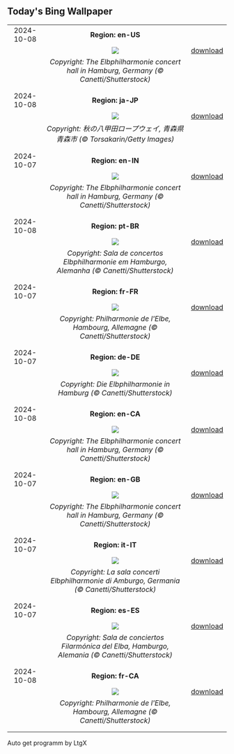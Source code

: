 ## Today's Bing Wallpaper
|      |      |      |
| :----: | :----: | :----: |
|2024-10-08|**Region: en-US**||
||![](https://www.bing.com/th?id=OHR.ElbePhilharmonic_EN-US8658450086_UHD.jpg&pid=hp&w=1152&h=648&rs=1&c=4)| [download](https://www.bing.com/th?id=OHR.ElbePhilharmonic_EN-US8658450086_UHD.jpg)|
||*Copyright: The Elbphilharmonie concert hall in Hamburg, Germany (© Canetti/Shutterstock)*
||
|||
|2024-10-08|**Region: ja-JP**||
||![](https://www.bing.com/th?id=OHR.Kanro2024_JA-JP5787966494_UHD.jpg&pid=hp&w=1152&h=648&rs=1&c=4)| [download](https://www.bing.com/th?id=OHR.Kanro2024_JA-JP5787966494_UHD.jpg)|
||*Copyright: 秋の八甲田ロープウェイ,  青森県 青森市 (© Torsakarin/Getty Images)*
||
|||
|2024-10-07|**Region: en-IN**||
||![](https://www.bing.com/th?id=OHR.ElbePhilharmonic_EN-IN7738424525_UHD.jpg&pid=hp&w=1152&h=648&rs=1&c=4)| [download](https://www.bing.com/th?id=OHR.ElbePhilharmonic_EN-IN7738424525_UHD.jpg)|
||*Copyright: The Elbphilharmonie concert hall in Hamburg, Germany (© Canetti/Shutterstock)*
||
|||
|2024-10-08|**Region: pt-BR**||
||![](https://www.bing.com/th?id=OHR.ElbePhilharmonic_PT-BR9107755270_UHD.jpg&pid=hp&w=1152&h=648&rs=1&c=4)| [download](https://www.bing.com/th?id=OHR.ElbePhilharmonic_PT-BR9107755270_UHD.jpg)|
||*Copyright: Sala de concertos Elbphilharmonie em Hamburgo, Alemanha (© Canetti/Shutterstock)*
||
|||
|2024-10-07|**Region: fr-FR**||
||![](https://www.bing.com/th?id=OHR.ElbePhilharmonic_FR-FR0231525332_UHD.jpg&pid=hp&w=1152&h=648&rs=1&c=4)| [download](https://www.bing.com/th?id=OHR.ElbePhilharmonic_FR-FR0231525332_UHD.jpg)|
||*Copyright: Philharmonie de l'Elbe, Hambourg, Allemagne (© Canetti/Shutterstock)*
||
|||
|2024-10-07|**Region: de-DE**||
||![](https://www.bing.com/th?id=OHR.ElbePhilharmonic_DE-DE0654455444_UHD.jpg&pid=hp&w=1152&h=648&rs=1&c=4)| [download](https://www.bing.com/th?id=OHR.ElbePhilharmonic_DE-DE0654455444_UHD.jpg)|
||*Copyright: Die Elbphilharmonie in Hamburg (© Canetti/Shutterstock)*
||
|||
|2024-10-08|**Region: en-CA**||
||![](https://www.bing.com/th?id=OHR.ElbePhilharmonic_EN-CA1458789835_UHD.jpg&pid=hp&w=1152&h=648&rs=1&c=4)| [download](https://www.bing.com/th?id=OHR.ElbePhilharmonic_EN-CA1458789835_UHD.jpg)|
||*Copyright: The Elbphilharmonie concert hall in Hamburg, Germany (© Canetti/Shutterstock)*
||
|||
|2024-10-07|**Region: en-GB**||
||![](https://www.bing.com/th?id=OHR.ElbePhilharmonic_EN-GB8668543385_UHD.jpg&pid=hp&w=1152&h=648&rs=1&c=4)| [download](https://www.bing.com/th?id=OHR.ElbePhilharmonic_EN-GB8668543385_UHD.jpg)|
||*Copyright: The Elbphilharmonie concert hall in Hamburg, Germany (© Canetti/Shutterstock)*
||
|||
|2024-10-07|**Region: it-IT**||
||![](https://www.bing.com/th?id=OHR.ElbePhilharmonic_IT-IT4294250253_UHD.jpg&pid=hp&w=1152&h=648&rs=1&c=4)| [download](https://www.bing.com/th?id=OHR.ElbePhilharmonic_IT-IT4294250253_UHD.jpg)|
||*Copyright: La sala concerti Elbphilharmonie di Amburgo, Germania (© Canetti/Shutterstock)*
||
|||
|2024-10-07|**Region: es-ES**||
||![](https://www.bing.com/th?id=OHR.ElbePhilharmonic_ES-ES5119623297_UHD.jpg&pid=hp&w=1152&h=648&rs=1&c=4)| [download](https://www.bing.com/th?id=OHR.ElbePhilharmonic_ES-ES5119623297_UHD.jpg)|
||*Copyright: Sala de conciertos Filarmónica del Elba, Hamburgo, Alemania (© Canetti/Shutterstock)*
||
|||
|2024-10-08|**Region: fr-CA**||
||![](https://www.bing.com/th?id=OHR.ElbePhilharmonic_FR-CA1576968664_UHD.jpg&pid=hp&w=1152&h=648&rs=1&c=4)| [download](https://www.bing.com/th?id=OHR.ElbePhilharmonic_FR-CA1576968664_UHD.jpg)|
||*Copyright: Philharmonie de l'Elbe, Hambourg, Allemagne (© Canetti/Shutterstock)*
||
|||

Auto get programm by LtgX
